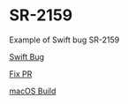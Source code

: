 # SR-2159
Example of Swift bug SR-2159

[Swift Bug](https://bugs.swift.org/browse/SR-2159)

[Fix PR](https://github.com/apple/swift/pull/3735)

[macOS Build](https://swiftsnapshots.s3-ap-south-1.amazonaws.com/swift-DEVELOPMENT-SNAPSHOT-2016-07-24-a-osx.tar.gz)
